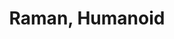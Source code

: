 ---
layout: project
title: "Raman, Humanoid"
description: "An Autonomous Android"
header-img: "img/team_bg_gray1.jpg"
category: raman
text: "some details of the projecdfddddddddddddddddddddddddda adaf df dfdafadf                   adffdfdft"
docs: "http://172.16.101.237/raman/build/html/raman_index.html"
---
